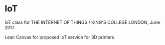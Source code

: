 # IoT
IoT class for THE INTERNET OF THINGS / KING'S COLLEGE LONDON, June 2017.

Lean Canvas for proposed IoT service for 3D printers.
